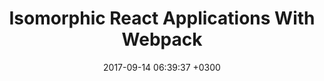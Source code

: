 ---
layout: post
title:  "Isomorphic React Applications With Webpack"
date:   2017-09-14 06:39:37 +0300
description: "
One of the advantages of using Javascript on the server is that you don't have to learn another language, and this has been tauted as one of the main appeals on Node. However, people soon found out that there's an even bigger one: *you can actually reuse code.* The word *iso-morphic* means 'shaped the same', refering to the fact that both server side and clientside rendering of the application looks the same -- but there is a push to actually changed it to something else - like universal.
"
icon: "isomorphic-icon.png"
categories:
---